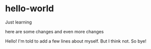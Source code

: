 # hello-world
Just learning

here are some changes
and even more changes

Hello! I'm told to add a few lines about myself.
But I think not.
So bye!
